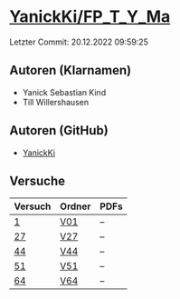 # [YanickKi/FP_T_Y_Ma](https://github.com/YanickKi/FP_T_Y_Ma)

Letzter Commit: 20.12.2022 09:59:25

## Autoren (Klarnamen)
- Yanick Sebastian Kind
- Till Willershausen

## Autoren (GitHub)
- [YanickKi](https://github.com/YanickKi)

## Versuche

|       Versuch        |                          Ordner                          |PDFs|
|----------------------|----------------------------------------------------------|----|
|[1](../../versuch/1)  |[V01](https://github.com/YanickKi/FP_T_Y_Ma/tree/main/V01)|–   |
|[27](../../versuch/27)|[V27](https://github.com/YanickKi/FP_T_Y_Ma/tree/main/V27)|–   |
|[44](../../versuch/44)|[V44](https://github.com/YanickKi/FP_T_Y_Ma/tree/main/V44)|–   |
|[51](../../versuch/51)|[V51](https://github.com/YanickKi/FP_T_Y_Ma/tree/main/V51)|–   |
|[64](../../versuch/64)|[V64](https://github.com/YanickKi/FP_T_Y_Ma/tree/main/V64)|–   |
